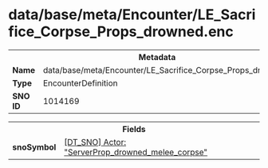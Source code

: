 <h1>data/base/meta/Encounter/LE_Sacrifice_Corpse_Props_drowned.enc</h1><table><tr><th colspan="100%">Metadata</th></tr><tr><td><b>Name</b></td><td>data/base/meta/Encounter/LE_Sacrifice_Corpse_Props_drowned.enc</td></tr><tr><td><b>Type</b></td><td>EncounterDefinition</td></tr><tr><td><b>SNO ID</b></td><td>1014169</td></tr></table>

<table><tr><th colspan="100%">Fields</th></tr><tr><td><b>snoSymbol</b></td><td><a href="..\Actor\ServerProp_drowned_melee_corpse.acr">[DT_SNO] Actor: "ServerProp_drowned_melee_corpse"</a></td></tr></table>

